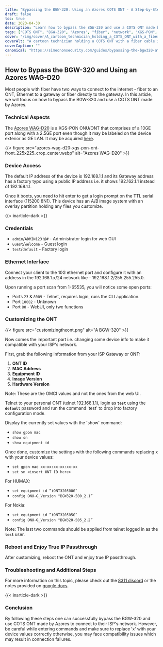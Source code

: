 ```yaml
---
title: "Bypassing the BGW-320: Using an Azores COTS ONT - A Step-by-Step Guide"
draft: false
toc: true
date: 2023-04-30
description: "Learn how to bypass the BGW-320 and use a COTS ONT made by Azores to connect to your ISP's network with this easy-to-follow guide."
tags: ["COTS ONT", "BGW-320", "Azores", "fiber", "network", "XGS-PON", "Ethernet", "IP passthrough", "customization", "ISP", "ont ID", "MAC address", "equipment ID", "image version", "hardware version", "telnet", "CLI application", "web GUI", "factory configuration mode", "compatibility issues"]
cover: "/img/cover/A_cartoon_technician_holding_a_COTS_ONT_with_a_fiber_cable.png"
coverAlt: "A cartoon technician holding a COTS ONT with a fiber cable in the background."
coverCaption: ""
canonical: "https://simeononsecurity.com/guides/bypassing-the-bgw320-att-fiber-modem-router/"
---
```


## How to Bypass the BGW-320 and Using an Azores WAG-D20

Most people with fiber have two ways to connect to the internet - fiber to an ONT, Ethernet to a gateway or fiber directly to the gateway. In this article, we will focus on how to bypass the BGW-320 and use a COTS ONT made by Azores. 

### Technical Aspects

The [Azores WAG-D20](https://cdn.shopifycdn.net/s/files/1/0280/5153/8029/files/Azores_Product_Specification_-_WAG-D20_v0.6.pdf?v=1604914153) is a XGS-PON ONU/ONT that comprises of a 10GE port along with a 2.5GE port even though it may be labeled on the device exterior as GE LAN. It may be acquired [here](https://www.balticnetworks.com/products/azores-1x-10gbe-1x-2-5gbe-intel-based-xgspon-ont).

{{< figure src="azores-wag-d20-xgs-pon-ont-front_225x225_crop_center.webp" alt="Azores WAG-D20" >}}

### Device Access

The default IP address of the device is 192.168.1.1 and its Gateway address has a factory typo using a public IP address i.e. it shows 192.162.1.1 instead of 192.168.1.1.

Once it boots, you need to hit enter to get a login prompt on the TTL serial interface (115200 8N1). This device has an A/B image system with an overlay partition holding any files you customize.

{{< inarticle-dark >}}
 
### Credentials

- `admin`/`ADMIN123!@#` - Administrator login for web GUI
- `Guest`/`welcome` - Guest login
- `test`/`default` - Factory login 

### Ethernet Interface

Connect your client to the 10G ethernet port and configure it with an address in the 192.168.1.x/24 network like - 192.168.1.2/255.255.255.0.

Upon running a port scan from 1-65535, you will notice some open ports:

- Ports `23` & `8009` - Telnet, requires login, runs the CLI application.
- Port `10002` - Unknown
- Port `80` - WebUI, only two functions

### Customizing the ONT

{{< figure src="customizingtheont.png" alt="A BGW-320" >}}

Now comes the important part i.e. changing some device info to make it compatible with your ISP's network.

First, grab the following information from your ISP Gateway or ONT:

1. **ONT ID**
2. **MAC Address**
3. **Equipment ID**
4. **Image Version**
5. **Hardware Version**

Note: These are the OMCI values and not the ones from the web UI.

Telnet to your personal ONT (telnet 192.168.1.1), login as **`test`** using the **`default`** password and run the command 'test' to drop into factory configuration mode.

Display the currently set values with the 'show' command:

- `show gpon mac`
- `show sn`
- `show equipment id`

Once done, customize the settings with the following commands replacing x with your device values:

- `set gpon mac xx:xx:xx:xx:xx:xx`
- `set sn <insert ONT ID here>`

For HUMAX:

- `set equipment id “iONT320500G”`
- `config ONU-G_Version "BGW320-500_2.1”`

For Nokia:

- `set equipment id “iONT320505G”`
- `config ONU-G_Version "BGW320-505_2.2”`

Note: The last two commands should be applied from telnet logged in as the **`test`** user.

### Reboot and Enjoy True IP Passthrough

After customizing, reboot the ONT and enjoy true IP passthrough.

### Troubleshooting and Additional Steps
For more information on this topic, please check out the [8311 discord](https://discord.gg/8311-886329492438671420) or the notes provided on [google docs](https://docs.google.com/document/d/13gucfDOf8X9ptkj5BOg12V0xcqqDZDnvROJpW5CIpJ4/).


{{< inarticle-dark >}}
### Conclusion

By following these steps one can successfully bypass the BGW-320 and use COTS ONT made by Azores to connect to their ISP's network. However, be careful while entering commands and make sure to replace 'x' with your device values correctly otherwise, you may face compatibility issues which may result in connection failures.


